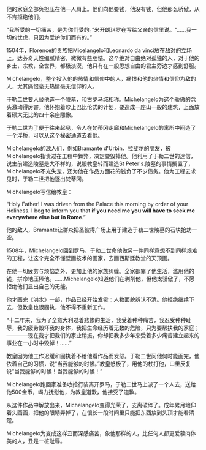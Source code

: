 他的家庭全部负担压在他一人肩上。他们向他要钱，他没有钱，但他那么骄傲，从不肯拒绝他们。

“我所受的一切痛苦，是为你们受的。”米开朗琪罗在写给父亲的信里说。“……我一切的忧虑，只因为爱护你们而有的。”

1504年，Florence的贵族把Micelangelo和Leonardo da vinci放在敌对的立场上。达芬奇天性细腻精密，微微有些胆怯。这个绝对自由绝对孤独的人，对于他的乡土，宗教，全世界，都极淡漠，他只有在一般思想自由的君主旁边才感到舒服。

Michelangelo，整个投入他的热情和信仰中的人，痛恨和他的热情和信仰为敌的人，尤其痛恨毫无热情毫无信仰的人。

于勒二世要人替他造一个陵墓，和古罗马城相称。Michelangelo为这个骄傲的念头激动得厉害。他怀抱着珍上巴比伦式的计划，要造成一座山一般的建筑，上面放着硕大无比的四十余座雕像。

于勒二世为了便于往来起见，令人在梵蒂冈走廊和Michelangelo的寓所中间造了一个浮桥，可以从这个秘密通道去看他。

Michelangelo的敌人们，例如Bramante d'Urbin，拉斐尔的朋友，被Michelangelo指责过在工程中舞弊，决定要毁掉他。他利用了于勒二世的迷信，说生前建造陵墓是大不祥的，说服教皇转而建造St Peter's.陵墓的事情搁置了，Michelangelo不光失宠，还为他在作品方面花的钱负了不少债务。他为工程去求见时，于勒二世把他逐出梵蒂冈。

Michelangelo写信给教皇：

“Holy Father! I was driven from the Palace this morning by order of your Holiness. I beg to inform you that **if you need me you will have to seek me everywhere else but in Rome**.”

他的敌人，Bramante让群众把圣彼得广场上用于建造于勒二世陵墓的石块抢劫一空。

1508年，Michelangelo回到罗马，于勒二世命他做另一件同样意想不到同样艰难的工程，让这个完全不懂壁画技术的画家，去画西斯廷教堂的天顶画。

在他一切疲劳与烦恼之外，更加上他的家族纠缠。全家都靠了他生活，滥用他的钱，拼命地压榨他。……Michelangelo知道他们在剥削他，但他太骄傲了，不愿拒绝他们显出自己的无能。

他才画完《洪水》一部，作品已经开始发霉：人物面貌辨认不清。他拒绝继续下去，但教皇也很固执，他不得不重新工作。

“十二年来，我为了全意大利过着悲惨的生活，我受着种种痛苦，我忍受种种耻辱，我的疲劳毁坏我的身体，我把生命经历着无数的危险，只为要帮扶我的家庭；————现在我才把我们的家业稍振，你却把我多少年来受着多少痛苦建立起来的事业在一小时中毁掉！……”

教皇因为他工作迟缓和固执着不给他看作品而发怒。于勒二世问他何时能画完，他依着自己的习惯，说“当我能够的时候。”教皇怒极了，用他的杖打他，口里反复说“当我能够的时候！当我能够的时候！”

Michelangelo跑回家准备收拾行装离开罗马，于勒二世马上派了一个人去，送给他500金币，竭力抚慰他，为教皇道歉，他接受了道歉。

从这件作品中解放出来，Michelangelo变得光荣了，支离破碎了。成年累月地仰着头画画，把他的眼睛弄掉了，在很长一段时间里只能把东西放到头顶才能看清楚。

Michelangelo为变成这样丑而深感痛苦，象他那样的人，比任何人都更爱慕肉体美的人，丑是一桩耻辱。